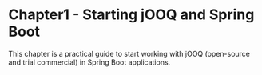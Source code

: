 # Chapter1 - Starting jOOQ and Spring Boot

This chapter is a practical guide to start working with jOOQ (open-source and trial commercial) in Spring Boot applications.

